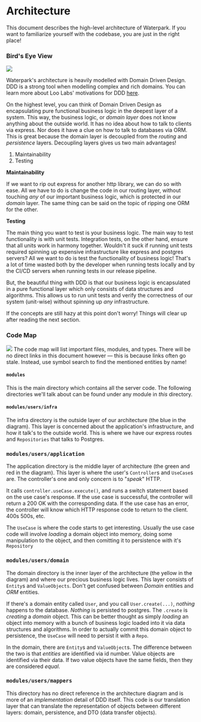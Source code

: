 # Architecture

This document describes the high-level architecture of Waterpark. If you want to familiarize yourself with the codebase, you are just in the right place!

### Bird's Eye View

![](https://blog.cleancoder.com/uncle-bob/images/2012-08-13-the-clean-architecture/CleanArchitecture.jpg)

Waterpark's architecture is heavily modelled with Domain Driven Design. DDD is a strong tool when modelling complex and rich domains. You can learn more about Loo Labs' motivations for DDD [here]().

On the highest level, you can think of Domain Driven Design as encapsulating pure functional business logic in the deepest layer of a system. This way, the business logic, or _domain layer_ does not know anything about the outside world. It has no idea about how to talk to clients via express. Nor does it have a clue on how to talk to databases via ORM. This is great because the domain layer is decoupled from the _routing_ and _persistence_ layers. Decoupling layers gives us two main advantages!

1. Maintainability
1. Testing

**Maintainability**

If we want to rip out express for another http library, we can do so with ease. All we have to do is change the code in our routing layer, without touching _any_ of our important business logic, which is protected in our _domain_ layer. The same thing can be said on the topic of ripping one ORM for the other.

**Testing**

The main thing you want to test is your business logic. The main way to test functionality is with unit tests. Integration tests, on the other hand, ensure that all units work in harmony together. Wouldn't it suck if running unit tests required spinning up expensive infrastructure like express and postgres servers? All we want to do is test the functionality of business logic! That's a lot of time wasted both by the developer when running tests locally and by the CI/CD servers when running tests in our release pipeline.

But, the beautiful thing with DDD is that our business logic is encapsulated in a pure functional layer which only consists of data structures and algorithms. This allows us to run unit tests and verify the correctness of our system (unit-wise) without spinning up _any_ infrastructure.

If the concepts are still hazy at this point don't worry! Things will clear up after reading the next section.

### Code Map

![](https://i.imgur.com/LKRVNIH.png)
The code map will list important files, modules, and types. There will be no direct links in this document however — this is because links often go stale. Instead, use symbol search to find the mentioned entities by name!

#### `modules`

This is the main directory which contains all the server code. The following directories we'll talk about can be found under any module in _this_ directory.

#### `modules/users/infra`

The infra directory is the outside layer of our architecture (the blue in the diagram). This layer is concerned about the application's infrastructure, and how it talk's to the outside world. This is where we have our express routes and `Repositories` that talks to Postgres.

### `modules/users/application`

The application directory is the middle layer of architecture (the green and red in the diagram). This layer is where the user's `Controller`s and `UseCase`s are. The controller's one and only concern is to "_speak_" HTTP.

It calls `controller.useCase.execute()`, and runs a switch statement based on the use case's response. If the use case is successful, the controller will return a 200 OK with the corresponding data. If the use case has an error, the controller will know which HTTP response code to return to the client. 400s 500s, etc.

The `UseCase` is where the code starts to get interesting. Usually the use case code will involve _loading_ a domain object into memory, doing some manipulation to the object, and then comitting it to persistence with it's `Repository`

### `modules/users/domain`

The domain directory is the inner layer of the architecture (the yellow in the diagram) and where our precious business logic lives. This layer consists of `Entity`s and `ValueObjects`. Don't get confused between _Domain_ entities and _ORM_ entities.

If there's a domain entity called `User`, and you call `User.create(...)`, _nothing_ happens to the database. _Nothing_ is persisted to postgres. The `.create` is _creating_ a _domain_ object. This can be better thought as simply _loading_ an object into memory with a bunch of business logic loaded into it via data structures and algorithms. In order to actually commit this domain object to persistence, the `UseCase` will need to persist it with a `Repo`.

In the domain, there are `Entity`s and `ValueObject`s. The difference between the two is that _entities_ are identified via id number. Value objects are identified via their data. If two value objects have the same fields, then they are considered _equal_.

### `modules/users/mappers`

This directory has no direct reference in the architecture diagram and is more of an _implementation_ detail of DDD itself. This code is our translation layer that can translate the representation of objects between different layers: domain, persistence, and DTO (data transfer objects).
